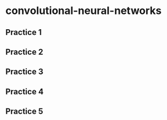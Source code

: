 # convolutional-neural-networks

## Practice 1

## Practice 2

## Practice 3

## Practice 4

## Practice 5
 
